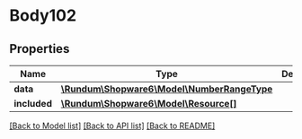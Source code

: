 # Body102

## Properties
Name | Type | Description | Notes
------------ | ------------- | ------------- | -------------
**data** | [**\Rundum\Shopware6\Model\NumberRangeType**](NumberRangeType.md) |  | [optional] 
**included** | [**\Rundum\Shopware6\Model\Resource[]**](Resource.md) |  | [optional] 

[[Back to Model list]](../../README.md#documentation-for-models) [[Back to API list]](../../README.md#documentation-for-api-endpoints) [[Back to README]](../../README.md)

